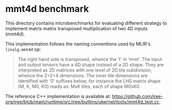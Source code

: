 # mmt4d benchmark

This directory contains microbenchmarks for evaluating different strategy to
implement matrix matrix transposed multiplication of two 4D inputs (mmt4d).

This implementation follows the naming conventions used by MLIR's `linalg.mmt4d`
op:
> The right hand side is transposed, whence the ’t' in ‘mmt’.
> The input and output tensors have a 4D shape instead of a 2D shape. They are
> interpreted as 2D matrices with one level of 2D tile subdivision, whence the
> 2+2=4 dimensions. The inner tile dimensions are identified with ‘0’ suffixes
> below, for instance the LHS matrix shape (M, K, M0, K0) reads as: MxK tiles,
> each of shape M0xK0.

The reference C++ implementation is available at:
https://github.com/iree-org/iree/blob/main/runtime/src/iree/builtins/ukernel/tools/mmt4d_test.cc.
